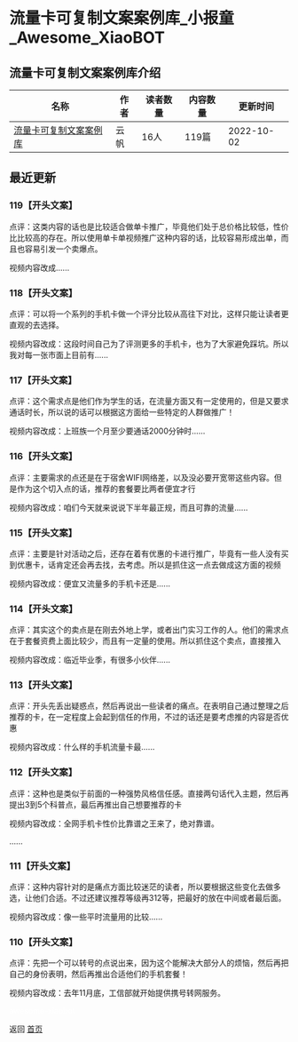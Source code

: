 # 流量卡可复制文案案例库_小报童_Awesome_XiaoBOT

## 流量卡可复制文案案例库介绍
>   
  


|名称|作者|读者数量|内容数量|更新时间|
|---|---|---|---|---|
|[流量卡可复制文案案例库](https://xiaobot.net/p/lf756490177?refer=0b133df9-27dc-423b-8101-639049001c13)|云帆|16人|119篇|2022-10-02|

## 最近更新
### 119【开头文案】

点评：这类内容的话也是比较适合做单卡推广，毕竟他们处于总价格比较低，性价比比较高的存在。所以使用单卡单视频推广这种内容的话，比较容易形成出单，而且也容易引发一个卖爆点。

视频内容改成......

### 118【开头文案】

点评：可以将一个系列的手机卡做一个评分比较从高往下对比，这样只能让读者更直观的去选择。

视频内容改成：这段时间自己为了评测更多的手机卡，也为了大家避免踩坑。所以我对每一张市面上目前有......

### 117【开头文案】

点评：这个需求点是他们作为学生的话，在流量方面又有一定使用的，但是又要求通话时长，所以说的话可以根据这方面给一些特定的人群做推广！

视频内容改成：上班族一个月至少要通话2000分钟时......

### 116【开头文案】

点评：主要需求的点还是在于宿舍WIFI网络差，以及没必要开宽带这些内容。但是作为这个切入点的话，推荐的套餐要比两者便宜才行

视频内容改成：咱们今天就来说说下半年最正规，而且可靠的流量......

### 115【开头文案】

点评：主要是针对活动之后，还存在着有优惠的卡进行推广，毕竟有一些人没有买到优惠卡，话肯定还会再去找，去考虑。所以是抓住这一点去做成这方面的视频

视频内容改成：便宜又流量多的手机卡还是......

### 114【开头文案】

点评：其实这个的卖点是在刚去外地上学，或者出门实习工作的人。他们的需求点在于套餐资费上面比较少，而且有一定量的使用。所以抓住这个卖点，直接推入

视频内容改成：临近毕业季，有很多小伙伴......

### 113【开头文案】

点评：开头先丢出疑惑点，然后再说出一些读者的痛点。在表明自己通过整理之后推荐的卡，在一定程度上会起到信任的作用，不过的话还是要考虑推的内容是否优惠

视频内容改成：什么样的手机流量卡最......

### 112【开头文案】

点评：这种也是类似于前面的一种强势风格信任感。直接两句话代入主题，然后再提出3到5个科普点，最后再推出自己想要推荐的卡

视频内容改成：全网手机卡性价比靠谱之王来了，绝对靠谱。

......

### 111【开头文案】

点评：这种内容针对的是痛点方面比较迷茫的读者，所以要根据这些变化去做多选，让他们合适。不过还建议推荐等级再312等，把最好的放在中间或者最后面。

视频内容改成：像一些平时流量用的比较......

### 110【开头文案】

点评：先把一个可以转号的点说出来，因为这个能解决大部分人的烦恼，然后再把自己的身份表明，然后再推出合适他们的手机套餐！

视频内容改成：去年11月底，工信部就开始提供携号转网服务。


<a href="https://github.com/Reno9527/awesome-xiaobot" style="color: white; text-decoration: none;">awesome-xiaobot</a>

返回 [首页](../README.md)
